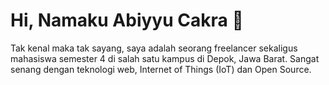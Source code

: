 # Hi, Namaku Abiyyu Cakra 👋

Tak kenal maka tak sayang, saya adalah seorang freelancer sekaligus mahasiswa semester 4 di salah satu kampus di Depok, Jawa Barat. Sangat senang dengan teknologi web, Internet of Things (IoT) dan Open Source. 
